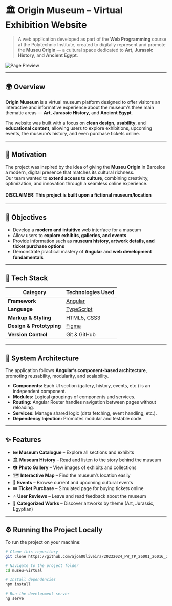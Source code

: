 # 🏛️ Origin Museum – Virtual Exhibition Website

> A web application developed as part of the **Web Programming** course at the Polytechnic Institute, created to digitally represent and promote the **Museu Origin** — a cultural space dedicated to **Art**, **Jurassic History**, and **Ancient Egypt**.

<img alt="Page Preview" src="https://github.com/user-attachments/assets/90b9568c-b582-4143-b6ba-eb5f23edf1f2" />

---

## 🌍 Overview

**Origin Museum** is a virtual museum platform designed to offer visitors an interactive and informative experience about the museum’s three main thematic areas — **Art**, **Jurassic History**, and **Ancient Egypt**.

The website was built with a focus on **clean design**, **usability**, and **educational content**, allowing users to explore exhibitions, upcoming events, the museum’s history, and even purchase tickets online.

---

## 🎯 Motivation

The project was inspired by the idea of giving the **Museu Origin** in Barcelos a modern, digital presence that matches its cultural richness.  
Our team wanted to **extend access to culture**, combining creativity, optimization, and innovation through a seamless online experience.

#### DISCLAIMER: This project is built upon a **fictional** museum/location

---

## 🧭 Objectives

- Develop a **modern and intuitive** web interface for a museum  
- Allow users to **explore exhibits, galleries, and events**  
- Provide information such as **museum history, artwork details, and ticket purchase options**  
- Demonstrate practical mastery of **Angular** and **web development fundamentals**

---

## 🧱 Tech Stack

| Category | Technologies Used |
|-----------|-------------------|
| **Framework** | [Angular](https://angular.io/) |
| **Language** | [TypeScript](https://www.typescriptlang.org/) |
| **Markup & Styling** | HTML5, CSS3 |
| **Design & Prototyping** | [Figma](https://www.figma.com/) |
| **Version Control** | Git & GitHub |

---

## 🧩 System Architecture

The application follows **Angular’s component-based architecture**, promoting reusability, modularity, and scalability.

- **Components:** Each UI section (gallery, history, events, etc.) is an independent component.
- **Modules:** Logical groupings of components and services.
- **Routing:** Angular Router handles navigation between pages without reloading.
- **Services:** Manage shared logic (data fetching, event handling, etc.).
- **Dependency Injection:** Promotes modular and testable code.

---

## ✨ Features

- 🖼️ **Museum Catalogue** – Explore all sections and exhibits  
- 🏛️ **Museum History** – Read and listen to the story behind the museum  
- 📷 **Photo Gallery** – View images of exhibits and collections  
- 🗺️ **Interactive Map** – Find the museum’s location easily  
- 📅 **Events** – Browse current and upcoming cultural events  
- 🎟️ **Ticket Purchase** – Simulated page for buying tickets online  
- ⭐ **User Reviews** – Leave and read feedback about the museum  
- 🧮 **Categorized Works** – Discover artworks by theme (Art, Jurassic, Egyptian)

---

## ⚙️ Running the Project Locally

To run the project on your machine:

```bash
# Clone this repository
git clone https://github.com/ajoa00liveira/20232024_PW_TP_26001_26016_26019.git

# Navigate to the project folder
cd museu-virtual

# Install dependencies
npm install

# Run the development server
ng serve


